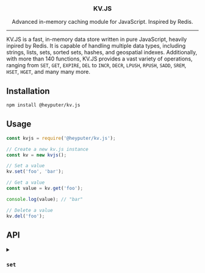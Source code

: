 <h3 align="center">KV.JS</h3>
<p align="center">Advanced in-memory caching module for JavaScript. Inspired by Redis.</p>
<hr>

KV.JS is a fast, in-memory data store written in pure JavaScript, heavily inpired by Redis. It is capable of handling multiple data types, including strings, lists, sets, sorted sets, hashes, and geospatial indexes. Additionally, with more than 140 functions, KV.JS provides a vast variety of operations, ranging from `SET`, `GET`, `EXPIRE`, `DEL` to `INCR`, `DECR`, `LPUSH`, `RPUSH`, `SADD`, `SREM`, `HSET`, `HGET`, and many many more.

## Installation
```bash
npm install @heyputer/kv.js
```

## Usage
```javascript
const kvjs = require('@heyputer/kv.js');

// Create a new kv.js instance
const kv = new kvjs();

// Set a value
kv.set('foo', 'bar');

// Get a value
const value = kv.get('foo');

console.log(value); // "bar"

// Delete a value
kv.del('foo');
```
## API

<details>
<summary>

### `set`

</summary>

```javascript
// Set a basic key-value pair
kvjs.set('username', 'john_doe'); // Output: 'OK'

// Set a key-value pair only if the key does not already exist (NX option)
kvjs.set('username', 'jane_doe', ['NX']);

// Set a key-value pair only if the key already exists (XX option)
kvjs.set('email', 'jane@example.com', ['XX']);

// Set a key-value pair with an expiration time in seconds (EX option)
kvjs.set('session_token', 'abc123', ['EX', 3600]);

// Get the existing value and set a new value for a key (GET option)
kvjs.set('username', 'mary_smith', ['GET']);

// Set a key-value pair with an expiration time in milliseconds (PX option)
kvjs.set('temp_data', '42', ['PX', 1000]);

// Set a key-value pair with an expiration time at a specific Unix timestamp in seconds (EXAT option)
kvjs.set('event_data', 'event1', ['EXAT', 1677649420]);

// Set a key-value pair with an expiration time at a specific Unix timestamp in milliseconds (PXAT option)
kvjs.set('event_data2', 'event2', ['PXAT', 1677649420000]);

// Set a key-value pair and keep the original TTL if the key already exists (KEEPTTL option)
kvjs.set('username', 'alice_wonder', ['KEEPTTL']);

// Set a key-value pair with multiple options (NX, EX, and GET options)
kvjs.set('new_user', 'carol_baker', ['NX', 'EX', 7200, 'GET']);
```
</details>
